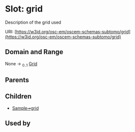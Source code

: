 
# Slot: grid

Description of the grid used

URI: [https://w3id.org/osc-em/oscem-schemas-subtomo/grid](https://w3id.org/osc-em/oscem-schemas-subtomo/grid)


## Domain and Range

None &#8594;  <sub>0..1</sub> [Grid](Grid.md)

## Parents


## Children

 *  [Sample➞grid](Sample_grid.md)

## Used by

